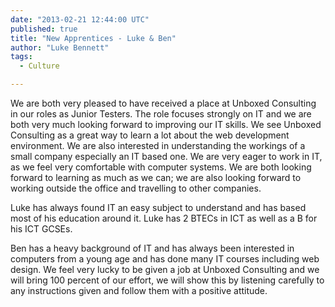 ```yaml
---
date: "2013-02-21 12:44:00 UTC"
published: true
title: "New Apprentices - Luke & Ben"
author: "Luke Bennett"
tags:
  - Culture

---
```


We are both very pleased to have received a place at Unboxed Consulting in our roles as Junior Testers. The role focuses strongly on IT and we are both very much looking forward to improving our IT skills. We see Unboxed Consulting as a great way to learn a lot about the web development environment. We are also interested in understanding the workings of a small company especially an IT based one. We are very eager to work in IT, as we feel very comfortable with computer systems. We are both looking forward to learning as much as we can; we are also looking forward to working outside the office and travelling to other companies.

Luke has always found IT an easy subject to understand and has based most of his education around it. Luke has 2 BTECs in ICT as well as a B for his ICT GCSEs.

Ben has a heavy background of IT and has always been interested in computers from a young age and has done many IT courses including web design. We feel very lucky to be given a job at Unboxed Consulting and we will bring 100 percent of our effort, we will show this by listening carefully to any instructions given and follow them with a positive attitude.
